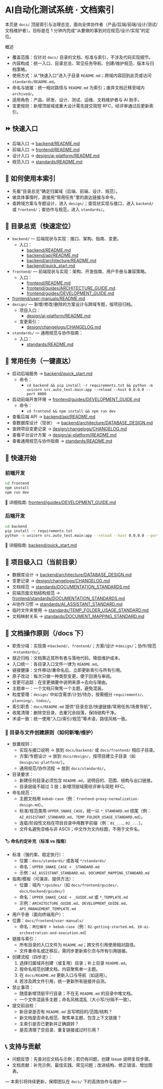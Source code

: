 # AI自动化测试系统 · 文档索引

本页是 `docs/` 顶层索引与治理总览，面向全体协作者（产品/后端/前端/设计/测试/文档维护者）。目标是在 1 分钟内完成“从要做的事到对应规范/设计/实现”的定位。

概述
- 覆盖范围：仅针对 `docs/` 目录的文档、标准与索引，不涉及代码实现细节。
- 内容构成：统一入口、目录总览、常见任务导航、创建/维护规范、版本与归档策略。
- 使用方式：从“快速入口”进入子目录 `README.md`；跨域内容回到此页或访问 `standards/README.md`。
- 命名与链接：统一相对路径与 `README.md` 为索引；废弃文档迁移至域内 `archived/`。
- 适用角色：产品、研发、设计、测试、运维、文档维护者与 AI 助手。
- 变更规则：新增顶层域或重大设计需先提交简短 RFC，经评审通过后更新索引。

## ⏩ 快速入口
- 后端入口 → [backend/README.md](./backend/README.md)
- 前端入口 → [frontend/README.md](./frontend/README.md)
- 设计入口 → [design/ai-platform/README.md](./design/ai-platform/README.md)
- 规范入口 → [standards/README.md](./standards/README.md)

## 🧰 如何使用本索引
- 先看“目录总览”确定归属域（后端、前端、设计、规范）。
- 做具体事情时，直接用“常用任务”里的直达链接与命令。
- 查跨域方案与专题设计，进入 `design/`；查现状实现与接口，进入 `backend/` 或 `frontend/`；查协作与规范，进入 `standards/`。

## 🔎 目录总览（快速定位）
- `backend/` — 后端现状与实现：接口、架构、指南、变更。
  - 入口：
    - [backend/README.md](./backend/README.md)
    - [backend/api/README.md](./backend/api/README.md)
    - [backend/architecture/README.md](./backend/architecture/README.md)
    - [backend/quick_start.md](./backend/quick_start.md)
- `frontend/` — 前端现状与实现：架构、开发指南、用户手册与兼容策略。
  - 入口：
    - [frontend/README.md](./frontend/README.md)
    - [frontend/guides/ARCHITECTURE_GUIDE.md](./frontend/guides/ARCHITECTURE_GUIDE.md)
    - [frontend/guides/DEVELOPMENT_GUIDE.md](./frontend/guides/DEVELOPMENT_GUIDE.md)
- [frontend/user-manuals/README.md](./frontend/user-manuals/README.md)
- `design/` — 新增/修改/删除的方案设计与跨域专题，按项目归档。
  - 项目入口：
    - [design/ai-platform/README.md](./design/ai-platform/README.md)
  - 变更索引：
    - [design/changelogs/CHANGELOG.md](./design/changelogs/CHANGELOG.md)
- `standards/` — 通用规范与协作指南：
  - 入口：
    - [standards/README.md](./standards/README.md)

## 🧭 常用任务（一键直达）
- 启动后端服务 → [backend/quick_start.md](./backend/quick_start.md)
  - 命令：
    - `cd backend && pip install -r requirements.txt && python -m uvicorn src.auto_test.main:app --reload --host 0.0.0.0 --port 8000`
- 启动前端开发环境 → [frontend/guides/DEVELOPMENT_GUIDE.md](./frontend/guides/DEVELOPMENT_GUIDE.md)
  - 命令：
    - `cd frontend && npm install && npm run dev`
- 查看后端 API → [backend/api/README.md](./backend/api/README.md)
- 查数据库设计（现状） → [backend/architecture/DATABASE_DESIGN.md](./backend/architecture/DATABASE_DESIGN.md)
- 查跨项目变更记录 → [design/changelogs/CHANGELOG.md](./design/changelogs/CHANGELOG.md)
- 查看平台设计方案 → [design/ai-platform/README.md](./design/ai-platform/README.md)
- 查看通用规范与协作指南 → [standards/README.md](./standards/README.md)

## 🚀 快速开始
### 前端开发
```bash
cd frontend
npm install
npm run dev
```
📖 详细指南: [frontend/guides/DEVELOPMENT_GUIDE.md](./frontend/guides/DEVELOPMENT_GUIDE.md)

### 后端开发
```bash
cd backend
pip install -r requirements.txt
python -m uvicorn src.auto_test.main:app --reload --host 0.0.0.0 --port 8000
```
📖 详细指南: [backend/quick_start.md](./backend/quick_start.md)

## 🎯 项目级入口（当前目录）
- 数据库设计 → [backend/architecture/DATABASE_DESIGN.md](./backend/architecture/DATABASE_DESIGN.md)
- 变更记录 → [design/changelogs/CHANGELOG.md](./design/changelogs/CHANGELOG.md)
- 文档规范 → [standards/DOCUMENTATION_STANDARDS.md](./standards/DOCUMENTATION_STANDARDS.md)
- 前端页面文档结构规范 → [frontend/standards/DOCUMENTATION_STANDARDS.md](./frontend/standards/DOCUMENTATION_STANDARDS.md)
- AI协作习惯 → [standards/AI_ASSISTANT_STANDARD.md](./standards/AI_ASSISTANT_STANDARD.md)
- 临时文件夹使用 → [standards/TEMP_FOLDER_USAGE_STANDARD.md](./standards/TEMP_FOLDER_USAGE_STANDARD.md)
- 文档映射关系 → [standards/DOCUMENT_MAPPING_STANDARD.md](./standards/DOCUMENT_MAPPING_STANDARD.md)

## 📐 文档操作原则（/docs 下）
- 职责分域：实现类→`backend/`、`frontend/`；方案/设计→`design/`；协作/规范→`standards/`。
- 就近归档：文档靠近其所有者与落地代码，降低维护成本。
- 入口统一：各目录入口文件一律为 `README.md`。
- 链接健康：文件移动/重命名后，立即更新索引与所有引用。
- 原子改动：每次只做一种类型变更，便于回溯与审阅。
- 变更可追踪：在变更摘要中说明来源→去向与理由。
- 主题单一：一个文档只聚焦一个主题，避免混装。
- 粒度管理：`design/` 中如含需求/计划/待办，按需细分 `requirements/`、`planning/`、`todos/`。
- 索引职责：`docs/README.md` 提供“目录总览/快速链接/常用任务/场景导航”。
- 收尾清理：删除空目录、去重冗余段落，保持结构干净。
- 术语一致：统一使用“入口/索引/规范”等术语，路径风格一致。

### 📁 目录与文件创建原则（如何新增/维护）
- 放置规则：
  - 实现与接口说明 → 放到 `docs/backend/` 或 `docs/frontend/` 相应子目录。
  - 方案/专题设计 → 放到 `docs/design/`，按项目建立子目录（如 `design/ai-platform/`）。
  - 通用规范/协作流程 → 放到 `docs/standards/`。
- 目录要求：
  - 新建任何目录必须包含 `README.md`，说明目的、范围、结构与出口链接。
  - 目录层级不超过 3 层；新增顶层域需经评审与简短 RFC。
- 命名规范：
  - 主题文档用 `kebab-case`（例：`frontend-proxy-normalization-design.md`）。
  - 标准/规范类用 `UPPER_SNAKE_CASE`，统一以 `*_STANDARD.md` 结尾（例：`AI_ASSISTANT_STANDARD.md`、`TEMP_FOLDER_USAGE_STANDARD.md`）。
  - 连载/阶段性文档在项目目录中用数字前缀（例：`01_...`, `02_...`）。
  - 文件名避免空格与非 ASCII；中文作为文内标题，不用于文件名。

#### 🏷️ 命名约定补充（标准 vs 指南）
- 标准（强约束、稳定执行）：
  - 位置：`docs/standards/` 或各域 `*/standards/`
  - 命名：`UPPER_SNAKE_CASE + _STANDARD.md`
  - 示例：`AI_ASSISTANT_STANDARD.md`、`DOCUMENT_MAPPING_STANDARD.md`
- 指南/模板（可演进、提供方法）：
  - 位置：域内 `*/guides/`（如 `docs/frontend/guides/`、`docs/backend/guides/`）
  - 命名：`UPPER_SNAKE_CASE + _GUIDE.md` 或 `*_TEMPLATE.md`
  - 示例：`ARCHITECTURE_GUIDE.md`、`DEVELOPMENT_GUIDE.md`、`API_MANAGEMENT_TEMPLATE.md`
- 用户手册（面向终端用户）：
- 位置：`docs/frontend/user-manuals/`
  - 命名：`两位编号 + kebab-case`（例：`02-getting-started.md`、`10-ai-orchestration-and-execution.md`）
- 链接与索引：
  - 所有目录的入口文件为 `README.md`；跨文件引用使用相对路径。
  - 文件重命名或迁移后，需同步更新索引页与所有引用链接。
- 创建流程（四步走）：
  1) 选择归属域并创建（或复用）目录；补上目录 `README.md`。
  2) 按命名规范创建文档，内容聚焦单一主题。
  3) 在 `docs/README.md` 更新入口与导航（如适用）。
  4) 若涉及跨文件引用，统一更新所有链接并自测。
- 禁止事项：
  - 随意新增顶层平行目录；不在无 `README.md` 的目录中堆文档。
  - 一个文件混装多主题；命名风格混乱（大小写/分隔不一致）。
- 提交前自检：
  - 新目录是否有 `README.md` 且写明目的/范围/结构？
  - 新文档是否命名规范、聚焦单主题、包含上下文链接？
  - 主索引是否已更新并正确跳转？
  - 是否清理了空目录、重复链接或过时引用？


## 📞 支持与贡献
- 问题反馈：先查对应文档与示例；若仍有问题，创建 Issue 说明复现步骤。
- 文档贡献：补充示例、最佳实践、常见问题；改进结构、修正错误、增加图表。

— 本索引将持续更新，保障团队在 `docs/` 下的高效协作与维护 —
